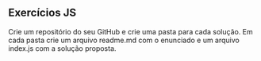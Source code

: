 ## Exercícios JS

Crie um repositório do seu GitHub e crie uma pasta para cada solução. Em cada pasta crie um arquivo readme.md com o enunciado e um arquivo index.js com a solução proposta.